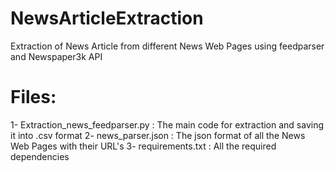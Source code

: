 # NewsArticleExtraction
Extraction of News Article from different News Web Pages using feedparser and Newspaper3k API

# Files:
1- Extraction_news_feedparser.py : The main code for extraction and saving it into .csv format 
2- news_parser.json : The json format of all the News Web Pages with their URL's
3- requirements.txt : All the required dependencies
